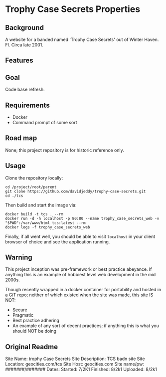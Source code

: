 # Trophy Case Secrets Properties

## Background
A website for a banded named 'Trophy Case Secrets' out of Winter Haven. Fl. Circa late 2001.

## Features

## Goal
Code base refresh. 

## Requirements
 - Docker
 - Command prompt of some sort
 
## Road map
None; this project repository is for historic reference only.

## Usage
Clone the repository locally:
```
cd /project/root/parent
git clone https://github.com/davidjeddy/trophy-case-secrets.git
cd ./tcs
```

Then build and start the image via:

```
docker build -t tcs . --rm
docker run -d -h localhost -p 80:80 --name trophy_case_secrets_web -v "$PWD":/var/www/html tcs:latest --rm
docker logs -f trophy_case_secrets_web
```

Finally, if all went well, you should be able to visit `localhost` in your client browser of choice and see the 
application running.


## Warning
This project inception was pre-framework or best practice abeyance. If anything this is an example of hobbiest level web
development in the mid 2000s.

Though recently wrapped in a docker container for portability and hosted in a GiT repo; neither of which existed when
the site was made, this site IS NOT:
 - Secure
 - Pragmatic
 - Best practice adhering
 - An example of any sort of decent practices; if anything this is what you should NOT be doing


## Original Readme
Site Name:
trophy Case Secrets
Site Description:
TCS badn site
Site Location:
geocities.com/tcs
Site Host:
geocities.com
Site name/pw:
#######/#######
Dates:
	Started:
		7/2K1
	Finished:
		8/2k1
	Uploaded:
		8/2k1
